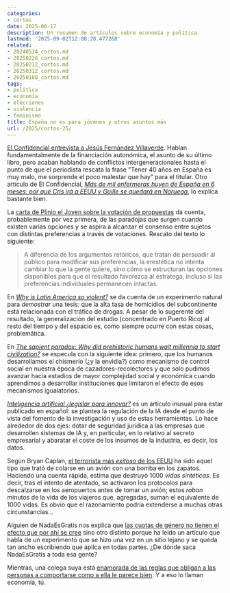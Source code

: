 ```yaml
---
categories:
- cortos
date: 2025-06-17
description: Un resumen de artículos sobre economía y política.
lastmod: '2025-09-02T12:08:28.477268'
related:
- 20240514_cortos.md
- 20250226_cortos.md
- 20250212_cortos.md
- 20250312_cortos.md
- 20250108_cortos.md
tags:
- política
- economía
- elecciones
- violencia
- feminismo
title: España no es para jóvenes y otros asuntos más
url: /2025/cortos-25/
---
```


[El Confidencial entrevista a Jesús Fernández Villaverde](https://www.elconfidencial.com/economia/2025-05-20/villaverde-entrevista-desigualdad-generacional-territorial-cupo_4132485/).
Hablan fundamentalmente de la financiación autonómica, el asunto de su último libro, pero acaban hablando de conflictos intergeneracionales hasta el punto de que el periodista rescata la frase "Tener 40 años en España es muy malo, me sorprende el poco malestar que hay" para el titular. Otro artículo de El Confidencial, [_Más de mil enfermeras huyen de España en 6 meses: por qué Cris irá a EEUU y Guille se quedará en Noruega_](https://www.elconfidencial.com/salud/2025-07-28/enfermeras-dejan-espana-estados-unidos-noruega_4178598/),
lo explica bastante bien.

La [carta de Plinio el Joven sobre la votación de propuestas](https://almacendederecho.org/carta-de-plinio-el-joven-sobre-la-votacion-de-propuestas) da cuenta, probablemente por vez primera, de las paradojas que surgen cuando existen varias opciones y se aspira a alcanzar el consenso entre sujetos con distintas preferencias a través de votaciones. Rescato del texto lo siguiente:

> A diferencia de los argumentos retóricos, que tratan de persuadir al público para modificar sus preferencias, la erestética no intenta cambiar lo que la gente quiere, sino cómo se estructuran las opciones disponibles para que el resultado favorezca al estratega, incluso si las preferencias individuales permanecen intactas.

En [_Why is Latin America so violent?_](https://vodoueconomics.substack.com/p/why-is-latin-america-so-violent) se da cuenta de un experimento natural para _demostrar_ una tesis: que la alta tasa de homicidios del subcontinente está relacionada con el tráfico de drogas. A pesar de lo sugerente del resultado, la generalización del estudio (concentrado en Puerto Rico) al resto del tiempo y del espacio es, como siempre ocurre con estas cosas, problemática.

En [_The sapient paradox: Why did prehistoric humans wait millennia to start civilization?_](https://bigthinkmedia.substack.com/p/the-sapient-paradox-why-did-prehistoric) se especula con la siguiente idea: primero, que los humanos desarrollamos el chismerío (¿y la envidia?) como mecanismo de control social en nuestra época de cazadores-recolectores y que solo pudimos avanzar hacia estadios de mayor complejidad social y económica cuando aprendimos a desarrollar instituciones que limitaron el efecto de esos mecanismos igualatorios.

[_Inteligencia artificial ¿legislar para innovar?_](https://almacendederecho.org/inteligencia-artificial-legislar-para-innovar) es un artículo inusual para estar publicado en español: se plantea la regulación de la IA desde el punto de vista del fomento de la investigación y uso de estas herramientas. Lo hace alrededor de dos ejes: dotar de seguridad jurídica a las empresas que desarrollen sistemas de IA y, en particular, en lo relativo al secreto empresarial y abaratar el coste de los insumos de la industria, es decir, los datos.

Según Bryan Caplan, [el terrorista más _exitoso_ de los EEUU](https://www.betonit.ai/p/americas-most-successful-terrorist) ha sido aquel tipo que trató de colarse en un avión con una bomba en los zapatos. Haciendo una cuenta rápida, estima que destruyó 1000 _vidas sintéticas_. Es decir, tras el intento de atentado, se activaron los protocolos para descalzarse en los aeropuertos antes de tomar un avión; estos _roban_ minutos de la vida de los viajeros que, agregadas, suman el equivalente de 1000 vidas. Es obvio que el razonamiento podría extenderse a muchas otras circunstancias...

Alguien de NadaEsGratis nos explica que [las cuotas de género no tienen el efecto que por ahí se cree](https://nadaesgratis.es/santiago-sanchez-pages/las-cuotas-de-genero-no-tienen-el-efecto-que-crees) sino otro distinto porque ha leído un artículo que habla de un experimento que se hizo una vez en un sitio lejano y se queda tan ancho escribiendo que aplica en todas partes. ¿De dónde saca NadaEsGratis a toda esa gente?

Mientras, una colega suya está [enamorada de las reglas que obligan a las personas a comportarse como a ella le parece bien](https://nadaesgratis.es/libertad-gonzalez/pueden-las-instituciones-cambiar-el-comportamiento-de-los-padres-evidencia-de-la-reforma-del-permiso-de-paternidad-en-espana). Y a eso lo llaman economía, tú.